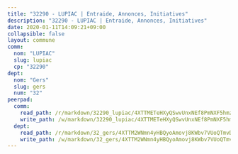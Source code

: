 ```yaml
---
title: "32290 - LUPIAC | Entraide, Annonces, Initiatives"
description: "32290 - LUPIAC | Entraide, Annonces, Initiatives"
date: 2020-01-11T14:09:21+09:00
collapsible: false
layout: commune
comm:
  nom: "LUPIAC"
  slug: lupiac
  cp: "32290"
dept:
  nom: "Gers"
  slug: gers
  num: "32"
peerpad:
  comm:
    read_path: /r/markdown/32290_lupiac/4XTTMETeHXyQSwvUnxNEf8PmNXF5hmzE55gMaatk2GPG8rttW
    write_path: /w/markdown/32290_lupiac/4XTTMETeHXyQSwvUnxNEf8PmNXF5hmzE55gMaatk2GPG8rttW-K3TgUARMAK9nXKHehs6Y1Qc1Jh1onhE4ktt4QUs8kBNPhbTiPoGD8SaJCGQccJMbWbk9RfzjhJC5Xp22R9fvoUhsuz8TPCGVNmFsGA25p8Fkvd1fg8TC6wSBSVtJdcVPFqAGesz6
  dept:
    read_path: /r/markdown/32_gers/4XTTM2WNmn4yHBQyoAmovj8KWbv7VUoQTmvDpdT3o124AgWEe
    write_path: /w/markdown/32_gers/4XTTM2WNmn4yHBQyoAmovj8KWbv7VUoQTmvDpdT3o124AgWEe-K3TgUpYJfQLfW5uoLbdwErZNx29AEkCAso1EvCZzqaD3z7aQWWvGchjPJifpsj2b2MrnxAXUWCQXyv6K9rEMDPiEmuqTRE8ziuYLh1MUbtQUwwoYxV2abqSdJr66fFRHJZtY62y8
---
```


